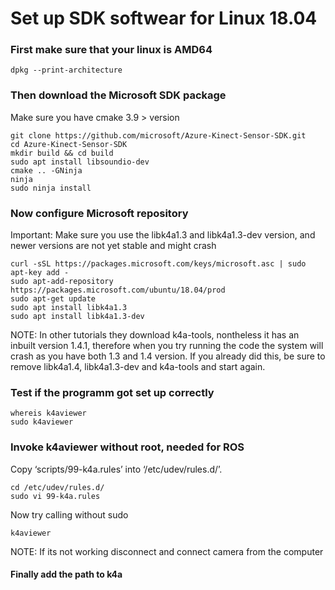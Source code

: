 # Set up SDK softwear for Linux 18.04

### First make sure that your linux is AMD64 

``` 
dpkg --print-architecture 
```

### Then download the Microsoft SDK package 

Make sure you have cmake 3.9 > version 

``` 
git clone https://github.com/microsoft/Azure-Kinect-Sensor-SDK.git
cd Azure-Kinect-Sensor-SDK
mkdir build && cd build
sudo apt install libsoundio-dev
cmake .. -GNinja
ninja
sudo ninja install
```

### Now configure Microsoft repository 

Important: Make sure you use the libk4a1.3 and libk4a1.3-dev version, and newer versions are not yet stable and might crash

``` 
curl -sSL https://packages.microsoft.com/keys/microsoft.asc | sudo apt-key add -
sudo apt-add-repository https://packages.microsoft.com/ubuntu/18.04/prod
sudo apt-get update
sudo apt install libk4a1.3
sudo apt install libk4a1.3-dev
```
NOTE: In other tutorials they download k4a-tools, nontheless it has an inbuilt version 1.4.1, therefore when you try running the code the system will crash as you have both 1.3 and 1.4 version. 
If you already did this, be sure to remove libk4a1.4, libk4a1.3-dev and k4a-tools and start again. 


### Test if the programm got set up correctly 
``` 
whereis k4aviewer
sudo k4aviewer
```

### Invoke k4aviewer without root, needed for ROS

Copy ‘scripts/99-k4a.rules’ into ‘/etc/udev/rules.d/’.
``` 
cd /etc/udev/rules.d/
sudo vi 99-k4a.rules
```
Now try calling without sudo 

``` 
k4aviewer
```
NOTE: If its not working disconnect and connect camera from the computer

#### Finally add the path to k4a 


